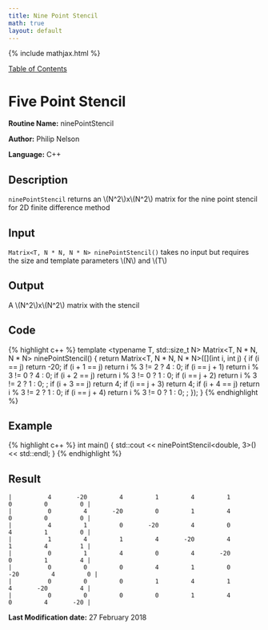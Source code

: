 ```yaml
---
title: Nine Point Stencil
math: true
layout: default
---
```


{% include mathjax.html %}

<a href="https://philipnelson5.github.io/MATH5620/SoftwareManual"> Table of Contents </a>
# Five Point Stencil

**Routine Name:** ninePointStencil

**Author:** Philip Nelson

**Language:** C++

## Description

`ninePointStencil` returns an \\(N^2\\)x\\(N^2\\) matrix for the nine point stencil for 2D finite difference method

## Input

`Matrix<T, N * N, N * N> ninePointStencil()` takes no input but requires the size and template parameters \\(N\\) and \\(T\\)

## Output

A \\(N^2\\)x\\(N^2\\) matrix with the stencil

## Code
{% highlight c++ %}
template <typename T, std::size_t N>
Matrix<T, N * N, N * N> ninePointStencil()
{
  return Matrix<T, N * N, N * N>([](int i, int j) {
    if (i == j) return -20;
    if (i + 1 == j) return i % 3 != 2 ? 4 : 0;
    if (i == j + 1) return i % 3 != 0 ? 4 : 0;
    if (i + 2 == j) return i % 3 != 0 ? 1 : 0;
    if (i == j + 2) return i % 3 != 2 ? 1 : 0;
    ;
    if (i + 3 == j) return 4;
    if (i == j + 3) return 4;
    if (i + 4 == j) return i % 3 != 2 ? 1 : 0;
    if (i == j + 4) return i % 3 != 0 ? 1 : 0;
    ;
  });
}
{% endhighlight %}

## Example
{% highlight c++ %}
int main()
{
  std::cout << ninePointStencil<double, 3>() << std::endl;
}
{% endhighlight %}

## Result
```
|          4       -20         4         1         4         1         0         0         0 |
|          0         4       -20         0         1         4         0         0         0 |
|          4         1         0       -20         4         0         4         1         0 |
|          1         4         1         4       -20         4         1         4         1 |
|          0         1         4         0         4       -20         0         1         4 |
|          0         0         0         4         1         0       -20         4         0 |
|          0         0         0         1         4         1         4       -20         4 |
|          0         0         0         0         1         4         0         4       -20 |
```

**Last Modification date:** 27 February 2018
